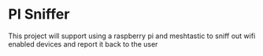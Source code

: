 # PI Sniffer
 This project will support using a raspberry pi and meshtastic to sniff out wifi enabled devices and report it back to the user
